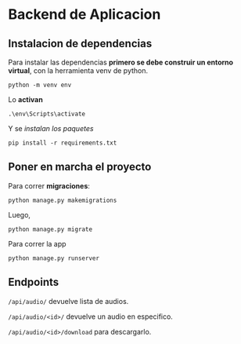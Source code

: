 # Backend de Aplicacion 
## Instalacion de dependencias 
Para instalar las dependencias __primero se debe construir un entorno virtual__, con la herramienta venv de python.
```
python -m venv env
```
Lo __activan__
```
.\env\Scripts\activate
```
Y se _instalan los paquetes_
```
pip install -r requirements.txt 
```
## Poner en marcha el proyecto
Para correr __migraciones__:
```
python manage.py makemigrations
```
Luego,
```
python manage.py migrate
```
Para correr la app 
```
python manage.py runserver
```
## Endpoints
`/api/audio/` devuelve lista de audios.

`/api/audio/<id>/` devuelve un audio en especifico.

`/api/audio/<id>/download` para descargarlo.